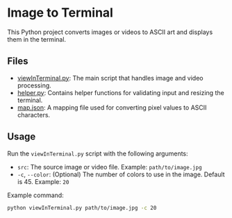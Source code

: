 # Image to Terminal

This Python project converts images or videos to ASCII art and displays them in the terminal.

## Files

- [viewInTerminal.py](viewInTerminal.py): The main script that handles image and video processing.
- [helper.py](helper.py): Contains helper functions for validating input and resizing the terminal.
- [map.json](map.json): A mapping file used for converting pixel values to ASCII characters.

## Usage

Run the `viewInTerminal.py` script with the following arguments:

- `src`: The source image or video file. Example: `path/to/image.jpg`
- `-c`, `--color`: (Optional) The number of colors to use in the image. Default is 45. Example: `20`

Example command:

```sh
python viewInTerminal.py path/to/image.jpg -c 20
```